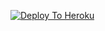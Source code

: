 [![Deploy To Heroku](https://www.herokucdn.com/deploy/button.svg)](https://heroku.com/deploy?template=https://github.com/Zeinn0/zein)
